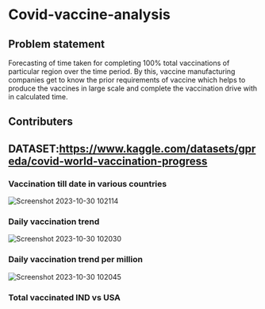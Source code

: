 # Covid-vaccine-analysis
## Problem statement
Forecasting of time taken for completing 100% total vaccinations of particular region over the time period.
By this, vaccine manufacturing companies get to know the prior requirements of vaccine which helps to produce the vaccines in large scale and complete the vaccination drive with in calculated time.
## Contributers





## DATASET:https://www.kaggle.com/datasets/gpreda/covid-world-vaccination-progress
### Vaccination till date in various countries
![Screenshot 2023-10-30 102114](https://github.com/Deeks2823/Covid-vaccine-analysis/assets/140941979/f024108e-9e9b-49dc-bde8-cd384d1e912e)
### Daily vaccination trend
![Screenshot 2023-10-30 102030](https://github.com/Deeks2823/Covid-vaccine-analysis/assets/140941979/8c42ace5-dcda-4e78-8120-80efcbb99bdf)
### Daily vaccination trend per million
![Screenshot 2023-10-30 102045](https://github.com/Deeks2823/Covid-vaccine-analysis/assets/140941979/0665920f-f4da-4cc9-a8d8-52d683af1dba)
### Total vaccinated IND vs USA
